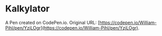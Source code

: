 # Kalkylator

A Pen created on CodePen.io. Original URL: [https://codepen.io/William-Pihl/pen/YzjLOgr](https://codepen.io/William-Pihl/pen/YzjLOgr).


